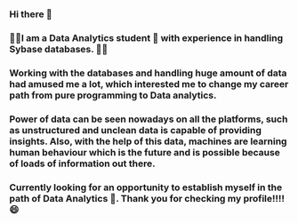 
### Hi there  👋
### :dizzy::dizzy:I am a Data Analytics student :book: with experience in handling Sybase databases. :dizzy::dizzy:


### Working with the databases and handling huge amount of data had amused me a lot, which interested me to change my career path from pure programming to Data analytics. 
### Power of data can be seen nowadays on all the platforms, such as unstructured and unclean data is capable of providing insights. Also, with the help of this data, machines are learning human behaviour which is the future and is possible because of loads of information out there.  
### Currently looking for an opportunity to establish myself in the path of Data Analytics :running:. Thank you for checking my profile!!!!:smile:


<!--
**AnshumDuppada/AnshumDuppada** is a ✨ _special_ ✨ repository because its `README.md` (this file) appears on your GitHub profile.

Here are some ideas to get you started:

- 🔭 I’m currently working on ...
- 🌱 I’m currently learning ...
- 👯 I’m looking to collaborate on ...
- 🤔 I’m looking for help with ...
- 💬 Ask me about ...
- 📫 How to reach me: ...
- 😄 Pronouns: ...
- ⚡ Fun fact: ...
-->
